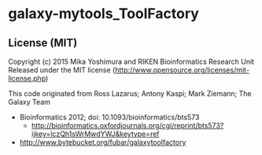 # galaxy-mytools_ToolFactory

## License (MIT)

Copyright (c) 2015 Mika Yoshimura and RIKEN Bioinformatics Research Unit Released under the MIT license (http://www.opensource.org/licenses/mit-license.php)

This code originated from Ross Lazarus; Antony Kaspi; Mark Ziemann; The Galaxy Team

- Bioinformatics 2012; doi: 10.1093/bioinformatics/bts573
  - http://bioinformatics.oxfordjournals.org/cgi/reprint/bts573?ijkey=lczQh1sWrMwdYWJ&keytype=ref
- http://www.bytebucket.org/fubar/galaxytoolfactory
